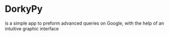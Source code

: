# DorkyPy
is a simple app to preform advanced queries on Google, with the help of an intuitive graphic interface

